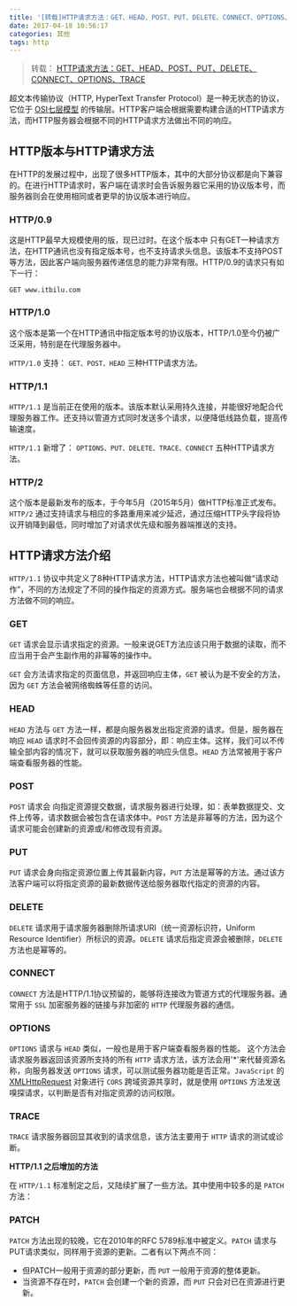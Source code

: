 ```yaml
---
title: '[转载]HTTP请求方法：GET、HEAD、POST、PUT、DELETE、CONNECT、OPTIONS、TRACE'
date: 2017-04-18 10:56:17
categories: 其他
tags: http
---
```



> 转载： [HTTP请求方法：GET、HEAD、POST、PUT、DELETE、CONNECT、OPTIONS、TRACE](https://itbilu.com/other/relate/EkwKysXIl.html)


超文本传输协议（HTTP, HyperText Transfer Protocol）是一种无状态的协议，它位于 [OSI七层模型](https://itbilu.com/nodejs/core/VkcdcFq9.html#OSI) 的传输层。HTTP客户端会根据需要构建合适的HTTP请求方法，而HTTP服务器会根据不同的HTTP请求方法做出不同的响应。

## HTTP版本与HTTP请求方法

在HTTP的发展过程中，出现了很多HTTP版本，其中的大部分协议都是向下兼容的。在进行HTTP请求时，客户端在请求时会告诉服务器它采用的协议版本号，而服务器则会在使用相同或者更早的协议版本进行响应。

### HTTP/0.9

这是HTTP最早大规模使用的版，现已过时。在这个版本中 只有GET一种请求方法，在HTTP通讯也没有指定版本号，也不支持请求头信息。该版本不支持POST等方法，因此客户端向服务器传递信息的能力非常有限。HTTP/0.9的请求只有如下一行：

```
GET www.itbilu.com
```

### HTTP/1.0

这个版本是第一个在HTTP通讯中指定版本号的协议版本，HTTP/1.0至今仍被广泛采用，特别是在代理服务器中。

`HTTP/1.0` 支持： `GET、POST、HEAD` 三种HTTP请求方法。

### HTTP/1.1

`HTTP/1.1` 是当前正在使用的版本。该版本默认采用持久连接，并能很好地配合代理服务器工作。还支持以管道方式同时发送多个请求，以便降低线路负载，提高传输速度。

`HTTP/1.1` 新增了： `OPTIONS、PUT、DELETE、TRACE、CONNECT` 五种HTTP请求方法。

### HTTP/2

这个版本是最新发布的版本，于今年5月（2015年5月）做HTTP标准正式发布。`HTTP/2` 通过支持请求与相应的多路重用来减少延迟，通过压缩HTTP头字段将协议开销降到最低，同时增加了对请求优先级和服务器端推送的支持。


## HTTP请求方法介绍

`HTTP/1.1` 协议中共定义了8种HTTP请求方法，HTTP请求方法也被叫做“请求动作”，不同的方法规定了不同的操作指定的资源方式。服务端也会根据不同的请求方法做不同的响应。

### GET

`GET` 请求会显示请求指定的资源。一般来说GET方法应该只用于数据的读取，而不应当用于会产生副作用的非幂等的操作中。

`GET` 会方法请求指定的页面信息，并返回响应主体，`GET` 被认为是不安全的方法，因为 `GET` 方法会被网络蜘蛛等任意的访问。


### HEAD

`HEAD` 方法与 `GET` 方法一样，都是向服务器发出指定资源的请求。但是，服务器在响应 `HEAD` 请求时不会回传资源的内容部分，即：响应主体。这样，我们可以不传输全部内容的情况下，就可以获取服务器的响应头信息。`HEAD` 方法常被用于客户端查看服务器的性能。

### POST

`POST` 请求会 向指定资源提交数据，请求服务器进行处理，如：表单数据提交、文件上传等，请求数据会被包含在请求体中。`POST` 方法是非幂等的方法，因为这个请求可能会创建新的资源或/和修改现有资源。

### PUT

`PUT` 请求会身向指定资源位置上传其最新内容，`PUT` 方法是幂等的方法。通过该方法客户端可以将指定资源的最新数据传送给服务器取代指定的资源的内容。

### DELETE

`DELETE` 请求用于请求服务器删除所请求URI（统一资源标识符，Uniform Resource Identifier）所标识的资源。`DELETE` 请求后指定资源会被删除，`DELETE` 方法也是幂等的。

### CONNECT

`CONNECT` 方法是HTTP/1.1协议预留的，能够将连接改为管道方式的代理服务器。通常用于 `SSL` 加密服务器的链接与非加密的 `HTTP` 代理服务器的通信。

### OPTIONS

`OPTIONS` 请求与 `HEAD` 类似，一般也是用于客户端查看服务器的性能。 这个方法会请求服务器返回该资源所支持的所有 `HTTP` 请求方法，该方法会用'*'来代替资源名称，向服务器发送 `OPTIONS` 请求，可以测试服务器功能是否正常。`JavaScript` 的 [XMLHttpRequest](https://itbilu.com/javascript/js/VkiXuUcC.html) 对象进行 `CORS` 跨域资源共享时，就是使用 `OPTIONS` 方法发送嗅探请求，以判断是否有对指定资源的访问权限。

### TRACE

`TRACE` 请求服务器回显其收到的请求信息，该方法主要用于 `HTTP` 请求的测试或诊断。

**HTTP/1.1 之后增加的方法**

在 `HTTP/1.1` 标准制定之后，又陆续扩展了一些方法。其中使用中较多的是 `PATCH` 方法：

### PATCH

`PATCH` 方法出现的较晚，它在2010年的RFC 5789标准中被定义。`PATCH` 请求与PUT请求类似，同样用于资源的更新。二者有以下两点不同：

- 但PATCH一般用于资源的部分更新，而 `PUT` 一般用于资源的整体更新。
- 当资源不存在时，`PATCH` 会创建一个新的资源，而 `PUT` 只会对已在资源进行更新。